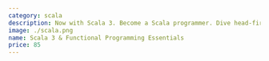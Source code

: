 ```yaml
---
category: scala
description: Now with Scala 3. Become a Scala programmer. Dive head-first and hands-on into the fundamentals of Scala and functional programming. Also available for Scala 2.
image: ./scala.png
name: Scala 3 & Functional Programming Essentials
price: 85
---
```

